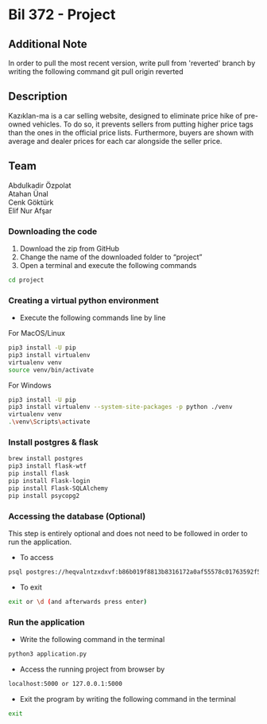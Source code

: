 # Bil 372 - Project

## Additional Note
In order to pull the most recent version, write pull from 'reverted' branch by writing the following command
git pull origin reverted

## Description
Kazıklan-ma is a car selling website, designed to eliminate price hike of pre-owned vehicles. To do so, it prevents sellers from putting higher price tags than the ones in the official price lists. Furthermore, buyers are shown with average and dealer prices for each car alongside the seller price.

## Team
Abdulkadir Özpolat <br>
Atahan Ünal <br>
Cenk Göktürk <br>
Elif Nur Afşar <br>

### Downloading the code

1. Download the zip from GitHub
2. Change the name of the downloaded folder to “project”
3. Open a terminal and execute the following commands

```bash
cd project
```

### Creating a virtual python environment

- Execute the following commands line by line

For MacOS/Linux

```bash
pip3 install -U pip
pip3 install virtualenv
virtualenv venv
source venv/bin/activate
```

For Windows

```bash
pip3 install -U pip
pip3 install virtualenv --system-site-packages -p python ./venv
virtualenv venv
.\venv\Scripts\activate
```

### Install postgres & flask

```bash
brew install postgres
pip3 install flask-wtf
pip install flask
pip install Flask-login
pip install Flask-SQLAlchemy
pip install psycopg2
```

### Accessing the database (Optional)

This step is entirely optional and does not need to be followed in order to run the application. 

- To access

```bash
psql postgres://heqvalntzxdxvf:b86b019f8813b8316172a0af55578c01763592f5bb4f242ab577fb5c7616f0dc@ec2-50-17-197-184.compute-1.amazonaws.com:5432/d6uhfb7evc3bsm
```

- To exit

```bash
exit or \d (and afterwards press enter)
```

### Run the application

- Write the following command in the terminal

```bash
python3 application.py
```

- Access the running project from browser by

```bash
localhost:5000 or 127.0.0.1:5000
```

- Exit the program by writing the following command in the terminal

```bash
exit
```

